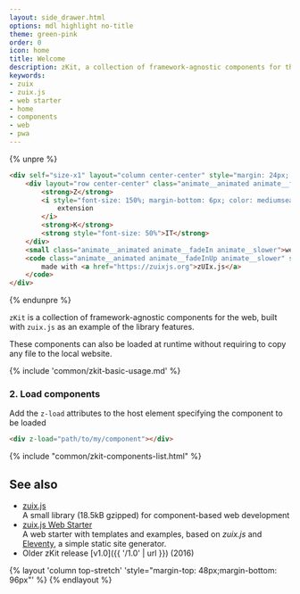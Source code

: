 ```yaml
---
layout: side_drawer.html
options: mdl highlight no-title
theme: green-pink
order: 0
icon: home
title: Welcome
description: zKit, a collection of framework-agnostic components for the web
keywords:
- zuix
- zuix.js
- web starter
- home
- components
- web
- pwa
---
```



{% unpre %}
```html
<div self="size-x1" layout="column center-center" style="margin: 24px; margin-bottom: 72px; margin-top: 72px; width:auto!important">
    <div layout="row center-center" class="animate__animated animate__fadeInDown animate__fast" style="font-size: 300%">
        <strong>Z</strong>
        <i style="font-size: 150%; margin-bottom: 6px; color: mediumseagreen; margin-right: 4px; margin-left: 4px" class="material-icons animate__animated animate__bounce">
            extension
        </i>
        <strong>K</strong>
        <strong style="font-size: 50%">IT</strong>
    </div>
    <small class="animate__animated animate__fadeIn animate__slower">web enhancing bits</small>
    <code class="animate__animated animate__fadeInUp animate__slower" style="margin-top: 12px; padding: 0">
        made with <a href="https://zuixjs.org">zUIx.js</a>
    </code>
</div>
```
{% endunpre %}

`zKit` is a collection of framework-agnostic components for the web, built with `zuix.js` as an example of the library
features.

These components can also be loaded at runtime without requiring to copy any file to the local website.

{% include 'common/zkit-basic-usage.md' %}

### 2. Load components 

Add the `z-load` attributes to the host element specifying the component to be loaded
```html
<div z-load="path/to/my/component"></div>
```

{% include "common/zkit-components-list.html" %}


## See also
- [zuix.js](https://zuixjs.org)  
  A small library (18.5kB gzipped) for component-based web development
- [zuix.js Web Starter](https://github.com/zuixjs/zuix-web-starter)  
  A web starter with templates and examples, based on *zuix.js* and [Eleventy](https://www.11ty.dev/), a simple static site generator.
- Older zKit release [v1.0]({{ '/1.0' | url }}) (2016)


{% layout 'column top-stretch' 'style="margin-top: 48px;margin-bottom: 96px"' %}
{% endlayout %}
